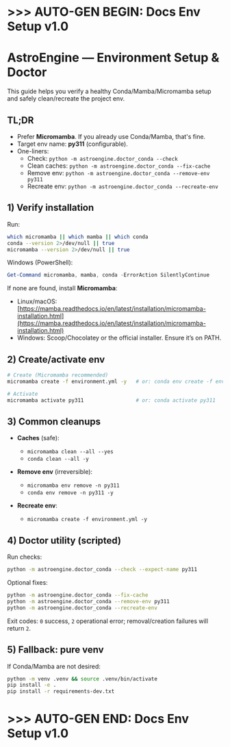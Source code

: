 # >>> AUTO-GEN BEGIN: Docs Env Setup v1.0
# AstroEngine — Environment Setup & Doctor

This guide helps you verify a healthy Conda/Mamba/Micromamba setup and safely clean/recreate the project env.

## TL;DR
- Prefer **Micromamba**. If you already use Conda/Mamba, that's fine.
- Target env name: **py311** (configurable).
- One-liners:
  - Check: `python -m astroengine.doctor_conda --check`
  - Clean caches: `python -m astroengine.doctor_conda --fix-cache`
  - Remove env: `python -m astroengine.doctor_conda --remove-env py311`
  - Recreate env: `python -m astroengine.doctor_conda --recreate-env`

## 1) Verify installation
Run:
```bash
which micromamba || which mamba || which conda
conda --version 2>/dev/null || true
micromamba --version 2>/dev/null || true
```

Windows (PowerShell):

```powershell
Get-Command micromamba, mamba, conda -ErrorAction SilentlyContinue
```

If none are found, install **Micromamba**:

* Linux/macOS: [https://mamba.readthedocs.io/en/latest/installation/micromamba-installation.html](https://mamba.readthedocs.io/en/latest/installation/micromamba-installation.html)
* Windows: Scoop/Chocolatey or the official installer. Ensure it’s on PATH.

## 2) Create/activate env

```bash
# Create (Micromamba recommended)
micromamba create -f environment.yml -y   # or: conda env create -f environment.yml

# Activate
micromamba activate py311                 # or: conda activate py311
```

## 3) Common cleanups

* **Caches** (safe):

  * `micromamba clean --all --yes`
  * `conda clean --all -y`
* **Remove env** (irreversible):

  * `micromamba env remove -n py311`
  * `conda env remove -n py311 -y`
* **Recreate env**:

  * `micromamba create -f environment.yml -y`

## 4) Doctor utility (scripted)

Run checks:

```bash
python -m astroengine.doctor_conda --check --expect-name py311
```

Optional fixes:

```bash
python -m astroengine.doctor_conda --fix-cache
python -m astroengine.doctor_conda --remove-env py311
python -m astroengine.doctor_conda --recreate-env
```

Exit codes: `0` success, `2` operational error; removal/creation failures will return `2`.

## 5) Fallback: pure venv

If Conda/Mamba are not desired:

```bash
python -m venv .venv && source .venv/bin/activate
pip install -e .
pip install -r requirements-dev.txt
```

# >>> AUTO-GEN END: Docs Env Setup v1.0

